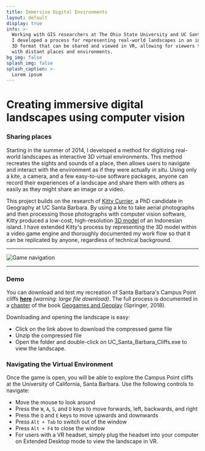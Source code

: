 ```yaml
---
title: Immersive Digital Environments
layout: default
display: true
info: >-
  Working with GIS researchers at The Ohio State University and UC Santa Barbara, 
  I developed a process for representing real-world landscapes in an interactive 
  3D format that can be shared and viewed in VR, allowing for viewers to engage 
  with distant places and environments.
bg_img: false
splash_img: false
splash_caption: >-
  Lorem ipsum
---
```


# Creating immersive digital landscapes using computer vision

### Sharing places

Starting in the summer of 2014, I developed a method for digitizing real-world landscapes as interactive 3D virtual environments. This method recreates the sights and sounds of a place, then allows users to navigate and interact with the environment as if they were actually _in situ_. Using only a kite, a camera, and a few easy-to-use software packages, anyone can record their experiences of a landscape and share them with others as easily as they might share an image or a video.

This project builds on the research of [Kitty Currier](https://kittycurrier.com/), a PhD candidate in Geography at UC Santa Barbara. By using a kite to take aerial photographs and then processing those photographs with computer vision software, Kitty produced a low-cost, high-resolution [3D model](http://geog.ucsb.edu/~currier/files/paper_2014_jom.pdf) of an Indonesian island. I have extended Kitty's process by representing the 3D model within a video game engine and thoroughly documented my work flow so that it can be replicated by anyone, regardless of technical background.

***

![Game navigation](/assets/media/posts/3d_mapping/game_navigation.gif "Game navigation")

***

### Demo

You can download and test my recreation of Santa Barbara's Campus Point cliffs **[here](http://tiny.cc/geogames_env)** _(warning: large file download)_. The full process is documented in a [chapter](https://www.researchgate.net/profile/Nathaniel_Henry/publication/301796345_A_Cost-effective_Workflow_for_Depicting_Landscapes_in_Immersive_Virtual_Environments/links/5728ae0908aef5d48d2c8053/A-Cost-effective-Workflow-for-Depicting-Landscapes-in-Immersive-Virtual-Environments.pdf) of the book [Geogames and Geoplay](https://link.springer.com/book/10.1007%2F978-3-319-22774-0) (Springer, 2018).

Downloading and opening the landscape is easy:
 - Click on the link above to download the compressed game file
 - Unzip the compressed file
 - Open the folder and double-click on UC_Santa_Barbara_Cliffs.exe to view the landscape.

### Navigating the Virtual Environment
    
Once the game is open, you will be able to explore the Campus Point cliffs at the University of California, Santa Barbara. Use the following controls to navigate:
 - Move the mouse to look around
 - Press the `W`, `A`, `S`, and `D` keys to move forwards, left, backwards, and right
 - Press the `Q` and `E` keys to move upwards and downwards
 - Press `Alt + Tab` to switch out of the window
 - Press `Alt + F4` to close the window
 - For users with a VR headset, simply plug the headset into your computer on Extended Desktop mode to view the landscape in VR.


